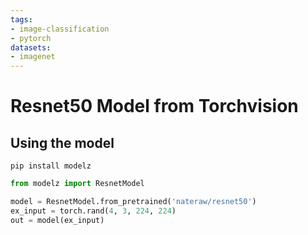 ```yaml
---
tags:
- image-classification
- pytorch
datasets:
- imagenet
---
```


# Resnet50 Model from Torchvision

## Using the model

```
pip install modelz
```

```python
from modelz import ResnetModel

model = ResnetModel.from_pretrained('nateraw/resnet50')
ex_input = torch.rand(4, 3, 224, 224)
out = model(ex_input)
```